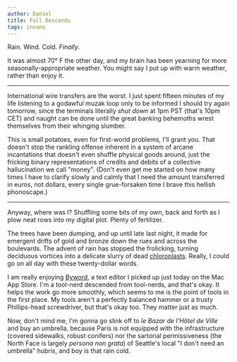 ```yaml
---
author: Daniel
title: Fall Descends
tags: innano
---
```


Rain. Wind. Cold. *Finally*.

It was almost 70° F the other day, and my brain has been yearning for more seasonally-appropriate weather. You might say I put up with warm weather, rather than enjoy it.

---

International wire transfers are the worst. I just spent fifteen minutes of my life listening to a godawful muzak loop only to be informed I should try again tomorrow, since the terminals literally *shut down* at 1pm PST (that's 10pm CET) and naught can be done until the great banking behemoths wrest themselves from their whinging slumber.

This is small potatoes, even for first-world problems, I'll grant you. That doesn't stop the rankling offense inherent in a system of arcane incantations that doesn't even shuffle physical goods around, just the fricking binary representations of credits and debits of a collective hallucination we call "money". (Don't even get me started on how many times I have to clarify slowly and calmly that I need the amount transferred in euros, not dollars, every single grue-forsaken time I brave this hellish phonoscape.)

---

Anyway, where was I? Shuffling some bits of my own, back and forth as I plow neat rows into my digital plot. Plenty of fertilizer.

The trees have been dumping, and up until late last night, it made for emergent drifts of gold and bronze down the rues and across the boulevards. The advent of rain has stopped the frolicking, turning deciduous vortices into a delicate slurry of dead [chloroplasts](http://en.wikipedia.org/wiki/Chloroplast). Really, I could go on all day with these twenty-dollar words.

I am really enjoying [Byword](http://bywordapp.com), a text editor I picked up just today on the Mac App Store. I'm a tool-nerd descended from tool-nerds, and that's okay. It helps the work go more smoothly, which seems to me is the point of tools in the first place. My tools aren't a perfectly balanced hammer or a trusty Phillips-head screwdriver, but that's okay too. They matter just as much.

Now, don't mind me, I'm gonna go slink off to *le Bazar de l'Hôtel de Ville* and buy an umbrella, because Paris is not equipped with the infrastructure (covered sidewalks, robust conifers) nor the sartorial permissiveness (the North Face is largely *persona non grata*) of Seattle's local "I don't need an umbrella" hubris, and boy is that rain cold.
